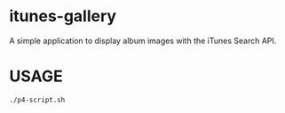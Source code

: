 # itunes-gallery
A simple application to display album images with the iTunes Search API.

# USAGE
```
./p4-script.sh
```
